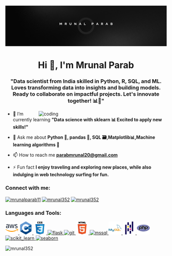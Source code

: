 ![logo](https://github.com/mrunal352/mrunal352/blob/main/Black%20Gradient%20Minimalist%20Corporate%20Business%20Personal%20Profile%20New%20LinkedIn%20Banner%20(1).png?raw=true)
<h1 align="center">Hi 👋, I'm Mrunal Parab</h1>
<h3 align="center">"Data scientist from India skilled in Python, R, SQL, and ML. Loves transforming data into insights and building models. Ready to collaborate on impactful projects. Let's innovate together! 📊🚀"</h3>

<img align="right" alt="coding" width="400" src="![image](https://github.com/user-attachments/assets/b84b2854-159c-45c8-88ea-dd4d34ec19f9)
">
- 🌱 I’m currently learning **"Data science with sklearn 📊 Excited to apply new skills!"**

- 💬 Ask me about **Python 🐍, pandas 🐼, SQL 🗃️,Matplotlib📊,Machine learning algorithms 🤖**

- 📫 How to reach me **parabmrunal20@gmail.com**

<!--- 📄 Know about my experiences [https://drive.google.com/drive/u/0/folders/1SMRYjxm18G4T0ZgNMca8uAB3SfSZFNPF](https://drive.google.com/drive/u/0/folders/1SMRYjxm18G4T0ZgNMca8uAB3SfSZFNPF)-->

- ⚡ Fun fact **I enjoy traveling and exploring new places, while also indulging in web technology surfing for fun.**

<h3 align="left">Connect with me:</h3>
<p align="left">
<a href="https://twitter.com/mrunalparab11" target="blank"><img align="center" src="https://raw.githubusercontent.com/rahuldkjain/github-profile-readme-generator/master/src/images/icons/Social/twitter.svg" alt="mrunalparab11" height="30" width="40" /></a>
<a href="https://linkedin.com/in/mrunal352" target="blank"><img align="center" src="https://raw.githubusercontent.com/rahuldkjain/github-profile-readme-generator/master/src/images/icons/Social/linked-in-alt.svg" alt="mrunal352" height="30" width="40" /></a>
<a href="https://instagram.com/mrunal352" target="blank"><img align="center" src="https://raw.githubusercontent.com/rahuldkjain/github-profile-readme-generator/master/src/images/icons/Social/instagram.svg" alt="mrunal352" height="30" width="40" /></a>
</p>

<h3 align="left">Languages and Tools:</h3>
<p align="left"> <a href="https://aws.amazon.com" target="_blank" rel="noreferrer"> <img src="https://raw.githubusercontent.com/devicons/devicon/master/icons/amazonwebservices/amazonwebservices-original-wordmark.svg" alt="aws" width="40" height="40"/> </a> <a href="https://www.w3schools.com/cpp/" target="_blank" rel="noreferrer"> <img src="https://raw.githubusercontent.com/devicons/devicon/master/icons/cplusplus/cplusplus-original.svg" alt="cplusplus" width="40" height="40"/> </a> <a href="https://www.w3schools.com/css/" target="_blank" rel="noreferrer"> <img src="https://raw.githubusercontent.com/devicons/devicon/master/icons/css3/css3-original-wordmark.svg" alt="css3" width="40" height="40"/> </a> <a href="https://flask.palletsprojects.com/" target="_blank" rel="noreferrer"> <img src="https://www.vectorlogo.zone/logos/pocoo_flask/pocoo_flask-icon.svg" alt="flask" width="40" height="40"/> </a> <a href="https://git-scm.com/" target="_blank" rel="noreferrer"> <img src="https://www.vectorlogo.zone/logos/git-scm/git-scm-icon.svg" alt="git" width="40" height="40"/> </a> <a href="https://www.w3.org/html/" target="_blank" rel="noreferrer"> <img src="https://raw.githubusercontent.com/devicons/devicon/master/icons/html5/html5-original-wordmark.svg" alt="html5" width="40" height="40"/> </a> <a href="https://www.microsoft.com/en-us/sql-server" target="_blank" rel="noreferrer"> <img src="https://www.svgrepo.com/show/303229/microsoft-sql-server-logo.svg" alt="mssql" width="40" height="40"/> </a> <a href="https://www.mysql.com/" target="_blank" rel="noreferrer"> <img src="https://raw.githubusercontent.com/devicons/devicon/master/icons/mysql/mysql-original-wordmark.svg" alt="mysql" width="40" height="40"/> </a> <a href="https://pandas.pydata.org/" target="_blank" rel="noreferrer"> <img src="https://raw.githubusercontent.com/devicons/devicon/2ae2a900d2f041da66e950e4d48052658d850630/icons/pandas/pandas-original.svg" alt="pandas" width="40" height="40"/> </a> <a href="https://www.php.net" target="_blank" rel="noreferrer"> <img src="https://raw.githubusercontent.com/devicons/devicon/master/icons/php/php-original.svg" alt="php" width="40" height="40"/> </a> <a href="https://scikit-learn.org/" target="_blank" rel="noreferrer"> <img src="https://upload.wikimedia.org/wikipedia/commons/0/05/Scikit_learn_logo_small.svg" alt="scikit_learn" width="40" height="40"/> </a> <a href="https://seaborn.pydata.org/" target="_blank" rel="noreferrer"> <img src="https://seaborn.pydata.org/_images/logo-mark-lightbg.svg" alt="seaborn" width="40" height="40"/> </a> </p>

<p><img align="center" src="https://github-readme-stats.vercel.app/api/top-langs?username=mrunal352&show_icons=true&locale=en&layout=compact" alt="mrunal352" /></p>
